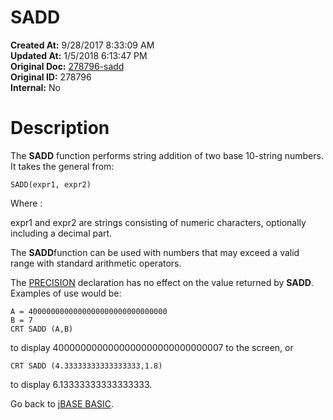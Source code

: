 # SADD

**Created At:** 9/28/2017 8:33:09 AM  
**Updated At:** 1/5/2018 6:13:47 PM  
**Original Doc:** [278796-sadd](https://docs.jbase.com/36868-jbase-basic/278796-sadd)  
**Original ID:** 278796  
**Internal:** No  


# Description

The **SADD** function performs string addition of two base 10-string numbers. It takes the general from:

```
SADD(expr1, expr2)
```

Where :

expr1 and expr2 are strings consisting of numeric characters, optionally including a decimal part.

The **SADD**function can be used with numbers that may exceed a valid range with standard arithmetic operators.

The [PRECISION](./../precision) declaration has no effect on the value returned by **SADD**. Examples of use would be:

```
A = 4000000000000000000000000000000
B = 7
CRT SADD (A,B)
```

to display 4000000000000000000000000000007 to the screen, or

```
CRT SADD (4.33333333333333333,1.8)
```

to display 6.13333333333333333.



Go back to [jBASE BASIC](./../jbase-basic-programmers-reference-guide).
